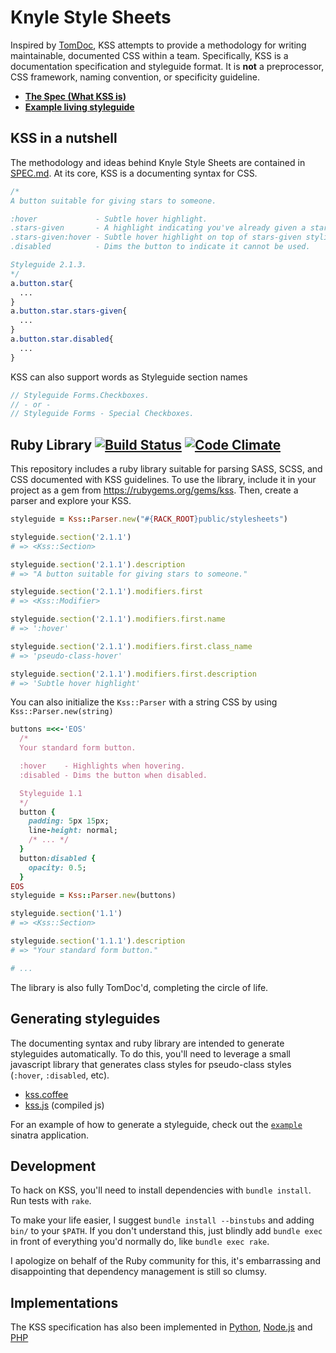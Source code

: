 # Knyle Style Sheets

Inspired by [TomDoc](http://tomdoc.org), KSS attempts to provide a methodology for writing maintainable, documented CSS within a team. Specifically, KSS is a documentation specification and styleguide format. It is **not** a preprocessor, CSS framework, naming convention, or specificity guideline.

* **[The Spec (What KSS is)](https://github.com/kneath/kss/blob/master/SPEC.md)**
* **[Example living styleguide](https://github.com/kneath/kss/tree/master/example)**

## KSS in a nutshell

The methodology and ideas behind Knyle Style Sheets are contained in [SPEC.md](https://github.com/kneath/kss/blob/master/SPEC.md). At its core, KSS is a documenting syntax for CSS.

```css
/*
A button suitable for giving stars to someone.

:hover             - Subtle hover highlight.
.stars-given       - A highlight indicating you've already given a star.
.stars-given:hover - Subtle hover highlight on top of stars-given styling.
.disabled          - Dims the button to indicate it cannot be used.

Styleguide 2.1.3.
*/
a.button.star{
  ...
}
a.button.star.stars-given{
  ...
}
a.button.star.disabled{
  ...
}
```

KSS can also support words as Styleguide section names
```scss
// Styleguide Forms.Checkboxes.
// - or -
// Styleguide Forms - Special Checkboxes.
```

## Ruby Library [![Build Status](https://travis-ci.org/kneath/kss.png)](https://travis-ci.org/kneath/kss) [![Code Climate](https://codeclimate.com/github/kneath/kss.png)](https://codeclimate.com/github/kneath/kss)

This repository includes a ruby library suitable for parsing SASS, SCSS, and CSS documented with KSS guidelines. To use the library, include it in your project as a gem from <https://rubygems.org/gems/kss>. Then, create a parser and explore your KSS.

```ruby
styleguide = Kss::Parser.new("#{RACK_ROOT}public/stylesheets")

styleguide.section('2.1.1')
# => <Kss::Section>

styleguide.section('2.1.1').description
# => "A button suitable for giving stars to someone."

styleguide.section('2.1.1').modifiers.first
# => <Kss::Modifier>

styleguide.section('2.1.1').modifiers.first.name
# => ':hover'

styleguide.section('2.1.1').modifiers.first.class_name
# => 'pseudo-class-hover'

styleguide.section('2.1.1').modifiers.first.description
# => 'Subtle hover highlight'
```

You can also initialize the `Kss::Parser` with a string CSS by using `Kss::Parser.new(string)`

```ruby
buttons =<<-'EOS'
  /*
  Your standard form button.

  :hover    - Highlights when hovering.
  :disabled - Dims the button when disabled.

  Styleguide 1.1
  */
  button {
    padding: 5px 15px;
    line-height: normal;
    /* ... */
  }
  button:disabled {
    opacity: 0.5;
  }
EOS
styleguide = Kss::Parser.new(buttons)

styleguide.section('1.1')
# => <Kss::Section>

styleguide.section('1.1.1').description
# => "Your standard form button."

# ...
```

The library is also fully TomDoc'd, completing the circle of life.

## Generating styleguides

The documenting syntax and ruby library are intended to generate styleguides automatically. To do this, you'll need to leverage a small javascript library that generates class styles for pseudo-class styles (`:hover`, `:disabled`, etc).

* [kss.coffee](https://github.com/kneath/kss/blob/master/lib/kss.coffee)
* [kss.js](https://github.com/kneath/kss/blob/master/example/public/javascripts/kss.js) (compiled js)

For an example of how to generate a styleguide, check out the [`example`](https://github.com/kneath/kss/tree/master/example) sinatra application.

## Development

To hack on KSS, you'll need to install dependencies with `bundle install`. Run tests with `rake`.

To make your life easier, I suggest `bundle install --binstubs` and adding `bin/` to your `$PATH`. If you don't understand this, just blindly add `bundle exec` in front of everything you'd normally do, like `bundle exec rake`.

I apologize on behalf of the Ruby community for this, it's embarrassing and disappointing that dependency management is still so clumsy.

## Implementations

The KSS specification has also been implemented in [Python](https://github.com/seanbrant/pykss), [Node.js](https://github.com/hughsk/kss-node) and [PHP](https://github.com/scaninc/kss-php)

